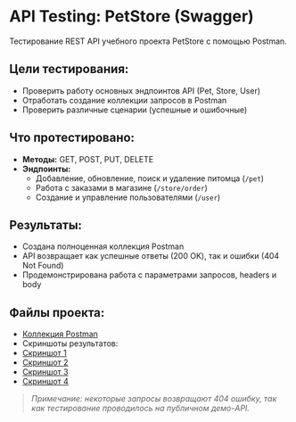 # API Testing: PetStore (Swagger)

Тестирование REST API учебного проекта PetStore с помощью Postman.

## Цели тестирования:
- Проверить работу основных эндпоинтов API (Pet, Store, User)
- Отработать создание коллекции запросов в Postman
- Проверить различные сценарии (успешные и ошибочные)

## Что протестировано:
- **Методы:** GET, POST, PUT, DELETE
- **Эндпоинты:**
    - Добавление, обновление, поиск и удаление питомца (`/pet`)
    - Работа с заказами в магазине (`/store/order`)
    - Создание и управление пользователями (`/user`)

## Результаты:
- Создана полноценная коллекция Postman
- API возвращает как успешные ответы (200 OK), так и ошибки (404 Not Found)
- Продемонстрирована работа с параметрами запросов, headers и body

## Файлы проекта:
- [Коллекция Postman](PetStore.postman_collection.json)
- Скриншоты результатов:
- [Скриншот 1](screenshots1)
- [Скриншот 2](screenshots2)
- [Скриншот 3](screenshots3)
- [Скриншот 4](screenshots4)

> *Примечание: некоторые запросы возвращают 404 ошибку, так как тестирование проводилось на публичном демо-API.*
